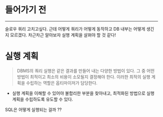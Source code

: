 
# 들어가기 전
---
슬로우 쿼리 고치고싶다. 근데 어떻게 쿼리가 어떻게 동작하고 DB 내부는 어떻게 생긴지 모르겠다. 차근차근 알아보자
실행 계획을 살펴야 할 것 같다!


# 실행 계획
> DBMS의 쿼리 실행은 같은 결과를 만들어 내는 다양한 방법이 있다. 그 중 어떤 방법이 최적이고 최소의 비용이 소모될지 결정해야 한다.
> 이러한 최적의 실행 계획을 수립하는 역할은 옵티마이저가 담당한다.

- 실행 계획을 이해할 수 있어야 불합리한 부분을 찾아내고, 최적화된 방법으로 실행 계획을 수립하도록 유도할 수 있다.

SQL은 어떻게 실행되는 걸까 ??
